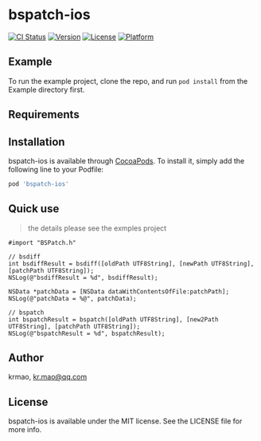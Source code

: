 # bspatch-ios

[![CI Status](https://img.shields.io/travis/krmao/bspatch-ios.svg?style=flat)](https://travis-ci.org/krmao/bspatch-ios)
[![Version](https://img.shields.io/cocoapods/v/bspatch-ios.svg?style=flat)](https://cocoapods.org/pods/bspatch-ios)
[![License](https://img.shields.io/cocoapods/l/bspatch-ios.svg?style=flat)](https://cocoapods.org/pods/bspatch-ios)
[![Platform](https://img.shields.io/cocoapods/p/bspatch-ios.svg?style=flat)](https://cocoapods.org/pods/bspatch-ios)

## Example

To run the example project, clone the repo, and run `pod install` from the Example directory first.

## Requirements

## Installation

bspatch-ios is available through [CocoaPods](https://cocoapods.org). To install
it, simply add the following line to your Podfile:

```ruby
pod 'bspatch-ios'
```

## Quick use
> the details please see the exmples project

```
#import "BSPatch.h"

// bsdiff
int bsdiffResult = bsdiff([oldPath UTF8String], [newPath UTF8String], [patchPath UTF8String]);
NSLog(@"bsdiffResult = %d", bsdiffResult);

NSData *patchData = [NSData dataWithContentsOfFile:patchPath];
NSLog(@"patchData = %@", patchData);

// bspatch
int bspatchResult = bspatch([oldPath UTF8String], [new2Path UTF8String], [patchPath UTF8String]);
NSLog(@"bspatchResult = %d", bspatchResult);
```

## Author

krmao, kr.mao@qq.com

## License

bspatch-ios is available under the MIT license. See the LICENSE file for more info.
